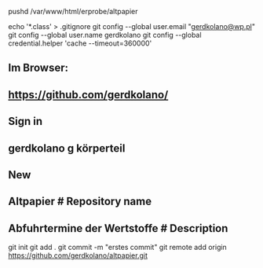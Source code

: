 pushd /var/www/html/erprobe/altpapier

echo '*.class' > .gitignore
git config --global user.email "gerdkolano@wp.pl"
git config --global user.name gerdkolano
git config --global credential.helper 'cache --timeout=360000'

## Im Browser:
## https://github.com/gerdkolano/
## Sign in
## gerdkolano g körperteil
## New
## Altpapier # Repository name
## Abfuhrtermine der Wertstoffe # Description

git init
git add .
git commit -m "erstes commit"
git remote add origin https://github.com/gerdkolano/altpapier.git
